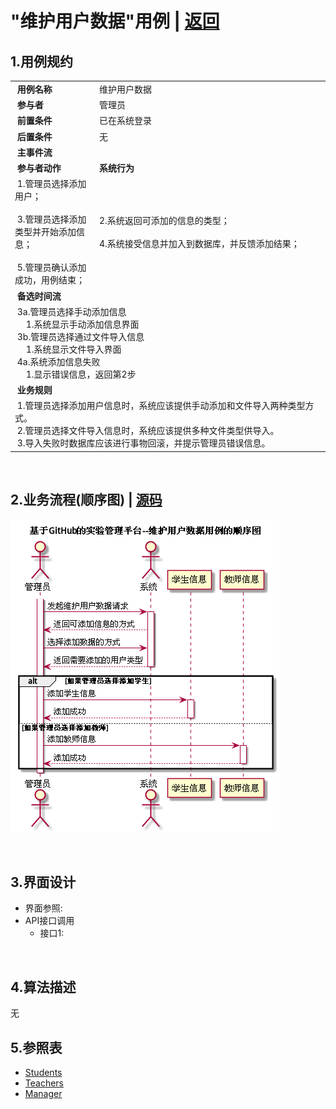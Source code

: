 # "维护用户数据"用例 | [返回](../README.md#6)

## 1.用例规约

<table >
    <tr>
        <td width="150"> <b>&nbsp;用例名称</b></td>
        <td colspan="2" width="700">&nbsp;维护用户数据</td>
    </tr>
    <tr>
        <td width="150"> <b>&nbsp;参与者</b></td>
        <td colspan="2" width="700">&nbsp;管理员</td>
    </tr>
    <tr>
        <td width="150"> <b>&nbsp;前置条件</b></td>
        <td colspan="2" width="700">&nbsp;已在系统登录</td>
    </tr>
    <tr>
        <td width="150"> <b>&nbsp;后置条件</b></td>
        <td colspan="2" width="700">&nbsp;无</td>
    </tr>
    <tr>
        <td colspan="3" width="200"> <b>&nbsp;主事件流</b></td>
    </tr>
    <tr>
        <td colspan="2" width="180"> <b>&nbsp;参与者动作</b></td>
        <td width="410"> <b>&nbsp;系统行为</b></td>
    </tr>
    <tr>
        <td colspan="2" width="180">
            <span>&nbsp;1.管理员选择添加用户；</span>
            <br>
            <span>&nbsp;</span>
            <br>
            <span>&nbsp;3.管理员选择添加类型并开始添加信息；</span>
            <br>
            <span>&nbsp;</span>
            <br>
            <span>&nbsp;5.管理员确认添加成功，用例结束；</span>
        </td>
        <td width="480">
            <span>&nbsp;</span>
            <br>
            <span>&nbsp;2.系统返回可添加的信息的类型；</span>
            <br>
            <span>&nbsp;</span>
            <br>
            <span>&nbsp;4.系统接受信息并加入到数据库，并反馈添加结果；</span>
            <br>
            <span>&nbsp;</span>
        </td>
    </tr>
    <tr>
        <td colspan="3" width="200"> <b>&nbsp;备选时间流</b></td>
    </tr>
    <tr>
        <td colspan="3" width="200">
            <span>&nbsp;3a.管理员选择手动添加信息</span>
            <br>
            <span>&nbsp;&emsp;1.系统显示手动添加信息界面</span>
            <br>
            <span>&nbsp;3b.管理员选择通过文件导入信息</span>
            <br>
            <span>&nbsp;&emsp;1.系统显示文件导入界面</span>
            <br>
            <span>&nbsp;4a.系统添加信息失败</span>
            <br>
            <span>&nbsp;&emsp;1.显示错误信息，返回第2步</span>
        </td>
    </tr>
    <tr>
        <td colspan="3" width="200"> <b>&nbsp;业务规则</b></td>
    </tr>
    <tr>
        <td colspan="3" width="200">
            <span>&nbsp;1.管理员选择添加用户信息时，系统应该提供手动添加和文件导入两种类型方式。</span>
            <br>
            <span>&nbsp;2.管理员选择文件导入信息时，系统应该提供多种文件类型供导入。</span>
            <br>
            <span>&nbsp;3.导入失败时数据库应该进行事物回滚，并提示管理员错误信息。</span>
        </td>
    </tr>
</table>

<br>

## 2.业务流程(顺序图) | [源码](../puml/MaintainUserInfo.puml)
![img](../picture/MaintainUserInfoSe.png)

<br>

## 3.界面设计
* 界面参照:
* API接口调用
    * 接口1:
    
    
<br>

## 4.算法描述
无

## 5.参照表
* [Students](../Markdown/DataBase.md#students学生表)
* [Teachers](../Markdown/DataBase.md#teachers教师表)
* [Manager](../Markdown/DataBase.md#manager管理员表)
